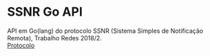 # SSNR Go API
API em Go(lang) do protocolo SSNR (Sistema Simples de Notificação Remota), Trabalho Redes 2018/2.  
[Protocolo](https://github.com/Jonathas-Conceicao/SSNR-Protocolo)
